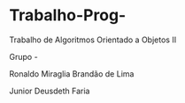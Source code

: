 # Trabalho-Prog-
Trabalho de Algoritmos Orientado a Objetos II

Grupo -

Ronaldo Miraglia Brandão de Lima

Junior Deusdeth Faria
